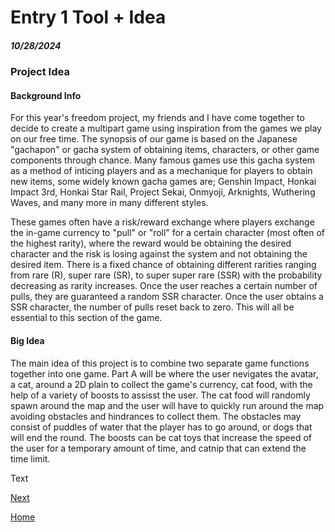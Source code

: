# Entry 1 Tool + Idea
##### 10/28/2024
### Project Idea
#### Background Info
For this year's freedom project, my friends and I have come together to decide to create a multipart game using inspiration from the games we play on our free time. The synopsis of our game is based on the Japanese "gachapon" or gacha system of obtaining items, characters, or other game components through chance. Many famous games use this gacha system as a method of inticing players and as a mechanique for players to obtain new items, some widely known gacha games are; Genshin Impact, Honkai Impact 3rd, Honkai Star Rail, Project Sekai, Onmyoji, Arknights, Wuthering Waves, and many more in many different styles. 

These games often have a risk/reward exchange where players exchange the in-game currency to "pull" or "roll" for a certain character (most often of the highest rarity), where the reward would be obtaining the desired character and the risk is losing against the system and not obtaining the desired item. There is a fixed chance of obtaining different rarities ranging from rare (R), super rare (SR), to super super rare (SSR) with the probability decreasing as rarity increases. Once the user reaches a certain number of pulls, they are guaranteed a random SSR character. Once the user obtains a SSR character, the number of pulls reset back to zero. This will all be essential to this section of the game.



#### Big Idea
The main idea of this project is to combine two separate game functions together into one game. Part A will be where the user nevigates the avatar, a cat, around a 2D plain to collect the game's currency, cat food, with the help of a variety of boosts to assisst the user. The cat food will randomly spawn around the map and the user will have to quickly run around the map avoiding obstacles and hindrances to collect them. The obstacles may consist of puddles of water that the player has to go around, or dogs that will end the round. The boosts can be cat toys that increase the speed of the user for a temporary amount of time, and catnip that can extend the time limit.  

Text

[Next](entry02.md)

[Home](../README.md)
